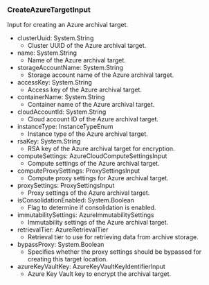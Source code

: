 ### CreateAzureTargetInput
Input for creating an Azure archival target.

- clusterUuid: System.String
  - Cluster UUID of the Azure archival target.
- name: System.String
  - Name of the Azure archival target.
- storageAccountName: System.String
  - Storage account name of the Azure archival target.
- accessKey: System.String
  - Access key of the Azure archival target.
- containerName: System.String
  - Container name of the Azure archival target.
- cloudAccountId: System.String
  - Cloud account ID of the Azure archival target.
- instanceType: InstanceTypeEnum
  - Instance type of the Azure archival target.
- rsaKey: System.String
  - RSA key of the Azure archival target for encryption.
- computeSettings: AzureCloudComputeSettingsInput
  - Compute settings of the Azure archival target.
- computeProxySettings: ProxySettingsInput
  - Compute proxy settings for Azure archival target.
- proxySettings: ProxySettingsInput
  - Proxy settings of the Azure archival target.
- isConsolidationEnabled: System.Boolean
  - Flag to determine if consolidation is enabled.
- immutabilitySettings: AzureImmutabilitySettings
  - Immutability settings of the Azure archival target.
- retrievalTier: AzureRetrievalTier
  - Retrieval tier to use for retrieving data from archive storage.
- bypassProxy: System.Boolean
  - Specifies whether the proxy settings should be bypassed for creating this target location.
- azureKeyVaultKey: AzureKeyVaultKeyIdentifierInput
  - Azure Key Vault key to encrypt the archival target.

